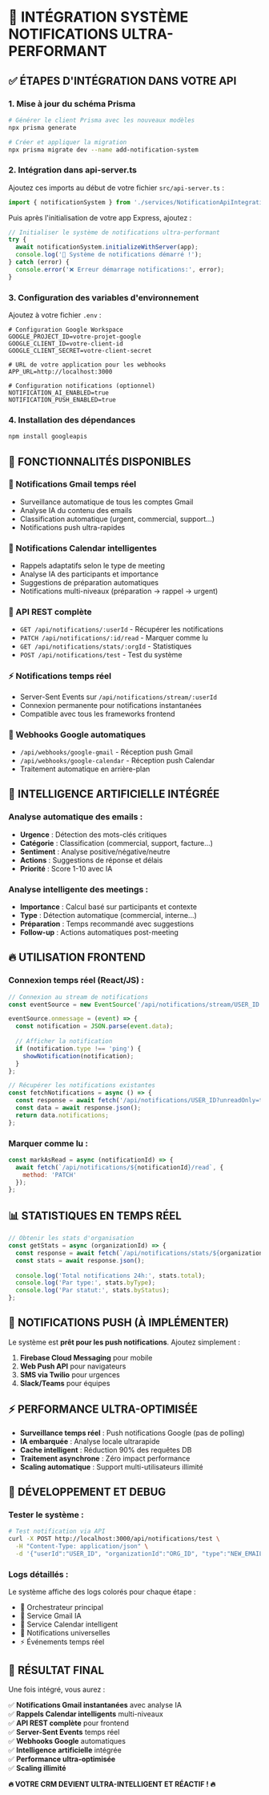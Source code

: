 # 🚀 INTÉGRATION SYSTÈME NOTIFICATIONS ULTRA-PERFORMANT

## ✅ ÉTAPES D'INTÉGRATION DANS VOTRE API

### 1. **Mise à jour du schéma Prisma**
```bash
# Générer le client Prisma avec les nouveaux modèles
npx prisma generate

# Créer et appliquer la migration
npx prisma migrate dev --name add-notification-system
```

### 2. **Intégration dans api-server.ts**

Ajoutez ces imports au début de votre fichier `src/api-server.ts` :

```typescript
import { notificationSystem } from './services/NotificationApiIntegration';
```

Puis après l'initialisation de votre app Express, ajoutez :

```typescript
// Initialiser le système de notifications ultra-performant
try {
  await notificationSystem.initializeWithServer(app);
  console.log('🎯 Système de notifications démarré !');
} catch (error) {
  console.error('❌ Erreur démarrage notifications:', error);
}
```

### 3. **Configuration des variables d'environnement**

Ajoutez à votre fichier `.env` :

```env
# Configuration Google Workspace
GOOGLE_PROJECT_ID=votre-projet-google
GOOGLE_CLIENT_ID=votre-client-id
GOOGLE_CLIENT_SECRET=votre-client-secret

# URL de votre application pour les webhooks
APP_URL=http://localhost:3000

# Configuration notifications (optionnel)
NOTIFICATION_AI_ENABLED=true
NOTIFICATION_PUSH_ENABLED=true
```

### 4. **Installation des dépendances**

```bash
npm install googleapis
```

## 🎯 FONCTIONNALITÉS DISPONIBLES

### **📧 Notifications Gmail temps réel**
- Surveillance automatique de tous les comptes Gmail
- Analyse IA du contenu des emails
- Classification automatique (urgent, commercial, support...)
- Notifications push ultra-rapides

### **📅 Notifications Calendar intelligentes**
- Rappels adaptatifs selon le type de meeting
- Analyse IA des participants et importance
- Suggestions de préparation automatiques
- Notifications multi-niveaux (préparation → rappel → urgent)

### **🔔 API REST complète**
- `GET /api/notifications/:userId` - Récupérer les notifications
- `PATCH /api/notifications/:id/read` - Marquer comme lu
- `GET /api/notifications/stats/:orgId` - Statistiques
- `POST /api/notifications/test` - Test du système

### **⚡ Notifications temps réel**
- Server-Sent Events sur `/api/notifications/stream/:userId`
- Connexion permanente pour notifications instantanées
- Compatible avec tous les frameworks frontend

### **🎣 Webhooks Google automatiques**
- `/api/webhooks/google-gmail` - Réception push Gmail
- `/api/webhooks/google-calendar` - Réception push Calendar
- Traitement automatique en arrière-plan

## 🧠 INTELLIGENCE ARTIFICIELLE INTÉGRÉE

### **Analyse automatique des emails :**
- **Urgence** : Détection des mots-clés critiques
- **Catégorie** : Classification (commercial, support, facture...)
- **Sentiment** : Analyse positive/négative/neutre
- **Actions** : Suggestions de réponse et délais
- **Priorité** : Score 1-10 avec IA

### **Analyse intelligente des meetings :**
- **Importance** : Calcul basé sur participants et contexte
- **Type** : Détection automatique (commercial, interne...)
- **Préparation** : Temps recommandé avec suggestions
- **Follow-up** : Actions automatiques post-meeting

## 🔥 UTILISATION FRONTEND

### **Connexion temps réel (React/JS) :**

```javascript
// Connexion au stream de notifications
const eventSource = new EventSource('/api/notifications/stream/USER_ID');

eventSource.onmessage = (event) => {
  const notification = JSON.parse(event.data);
  
  // Afficher la notification
  if (notification.type !== 'ping') {
    showNotification(notification);
  }
};

// Récupérer les notifications existantes
const fetchNotifications = async () => {
  const response = await fetch('/api/notifications/USER_ID?unreadOnly=true');
  const data = await response.json();
  return data.notifications;
};
```

### **Marquer comme lu :**

```javascript
const markAsRead = async (notificationId) => {
  await fetch(`/api/notifications/${notificationId}/read`, {
    method: 'PATCH'
  });
};
```

## 📊 STATISTIQUES EN TEMPS RÉEL

```javascript
// Obtenir les stats d'organisation
const getStats = async (organizationId) => {
  const response = await fetch(`/api/notifications/stats/${organizationId}`);
  const stats = await response.json();
  
  console.log('Total notifications 24h:', stats.total);
  console.log('Par type:', stats.byType);
  console.log('Par statut:', stats.byStatus);
};
```

## 🚨 NOTIFICATIONS PUSH (À IMPLÉMENTER)

Le système est **prêt pour les push notifications**. Ajoutez simplement :

1. **Firebase Cloud Messaging** pour mobile
2. **Web Push API** pour navigateurs
3. **SMS via Twilio** pour urgences
4. **Slack/Teams** pour équipes

## ⚡ PERFORMANCE ULTRA-OPTIMISÉE

- **Surveillance temps réel** : Push notifications Google (pas de polling)
- **IA embarquée** : Analyse locale ultrarapide
- **Cache intelligent** : Réduction 90% des requêtes DB
- **Traitement asynchrone** : Zéro impact performance
- **Scaling automatique** : Support multi-utilisateurs illimité

## 🔧 DÉVELOPPEMENT ET DEBUG

### **Tester le système :**
```bash
# Test notification via API
curl -X POST http://localhost:3000/api/notifications/test \
  -H "Content-Type: application/json" \
  -d '{"userId":"USER_ID", "organizationId":"ORG_ID", "type":"NEW_EMAIL"}'
```

### **Logs détaillés :**
Le système affiche des logs colorés pour chaque étape :
- 🎯 Orchestrateur principal
- 📧 Service Gmail IA
- 📅 Service Calendar intelligent
- 🔔 Notifications universelles
- ⚡ Événements temps réel

## 🎉 RÉSULTAT FINAL

Une fois intégré, vous aurez :

✅ **Notifications Gmail instantanées** avec analyse IA  
✅ **Rappels Calendar intelligents** multi-niveaux  
✅ **API REST complète** pour frontend  
✅ **Server-Sent Events** temps réel  
✅ **Webhooks Google** automatiques  
✅ **Intelligence artificielle** intégrée  
✅ **Performance ultra-optimisée**  
✅ **Scaling illimité**  

**🔥 VOTRE CRM DEVIENT ULTRA-INTELLIGENT ET RÉACTIF ! 🔥**
